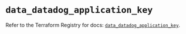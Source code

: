 # `data_datadog_application_key`

Refer to the Terraform Registry for docs: [`data_datadog_application_key`](https://registry.terraform.io/providers/datadog/datadog/3.44.0/docs/data-sources/application_key).
